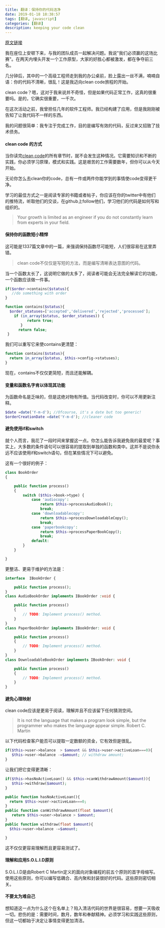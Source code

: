 ```yaml
---
title: 翻译：保持你的代码洁净
date: 2019-01-18 18:38:57
tags: [翻译, javascript]
categories: [翻译]
description: keeping your code clean
---
```


[原文链接](https://codeburst.io/keeping-your-code-clean-d30bcffd1a10)

我在座位上安顿下来，与我的团队成员一起解决问题。我说"我们必须赢的这场比赛"。在两天内埋头开发一个工作原型，大家的好胜心都被激发，都在争夺前三名。

几分钟后，其中的一个高级工程师走到我的办公桌前，脸上露出一丝不满，喃喃自语：你的代码不清晰，很乱！这是我迈向clean code旅程的开始。


clean code？嗯，这对于我来说并不奇怪，但是如果代码正常工作，这真的很重要吗。是的，它确实很重要，一千次。

在这次活动之前，我曾担任几年的软件工程师。我已经构建了应用，但是我刚刚被告知了让我代码不一样的东西。

我的问题很简单：我专注于完成工作，目的是编写有效的代码，反过来又招致了技术债务。

#### clean code 的方式
当你读完[clean code](https://www.amazon.com/Clean-Code-Handbook-Software-Craftsmanship/dp/0132350882)的所有章节时，就不会发生这种情况。它需要知识和不断的实践，你必须学习原理，模式和实践。这是艰苦的工作需要数年，但你可以从今天开始。

无论你怎么去clean你的code，总有一件或两件你能学到的事情使code变得更干净。

学习的最佳方式之一是阅读专家的书籍或者帖子，你应该在你的twitter中有他们的推特流，听取他们的交谈，在github上follow他们，学习他们的代码是如何写和组织的。

>Your growth is limited as an engineer if you do not constantly learn from experts in your field.


#### 保持你的函数短小精悍
这可能是1337篇文章中的一篇，来强调保持函数尽可能短，人们很容易在这里弄错。

> clean code不仅仅是写短的方法，而是编写清晰表达意图的代码。

当一个函数太长了，这说明它做的太多了，阅读者可能会无法完全解读它的功能，一个函数应该做一件事。

```php
if($order->contains($status){
   //do something with order
}

function contains($status){
  $order_statuses=['accepted','delivered','rejected','processed'];
    if (in_array($status, $order_statuses)) {
          return true;
       }
      return false;
 }
```

我们可以重写它来使contains更清楚：
```php
function contains($status){
  return in_array($status, $this->config->statuses);
}
```

现在，contains不仅仅更简短，而且还能解耦。

#### 变量和函数名字肯以体现其功能
为函数命名是乏味的，但是这绝对物有所值。当代码改变时，你可以不用更新注释。
```php
$date =date('Y-m-d'); //Ofcourse, it's a date but too generic!
$orderCreationDate =date('Y-m-d'); //cleaner code
```

#### 避免使用if和switch
就个人而言，我花了一段时间来掌握这一点。你怎么能告诉我避免我的最爱呢？事实上，大多数的条件语句可以很容易的提取到单独的函数和类中。这并不是说你永远不应该使用if和switch语句，但在某些情况下可以避免。

这有一个很好的例子：
```php
class BookOrder
{

    public function process()
    {
        switch ($this->book->type) {
            case 'audiocopy':
                return $this->processAudioBook();
                break;
            case 'downloadablecopy':
                return $this->processDownloadableCopy();
                break;
            case 'paperbookcopy':
                return $this->processPaperBookCopy();
                break;
            default:
        }
    }

}
```

更整洁、更易于维护的方法是：
```php
interface  IBookOrder {

    public function process();
}
class AudioBookOrder implements IBookOrder :void {

    public function process()
    {
        // TODO: Implement process() method.
    }
}
class PaperBookOrder implements IBookOrder: void {

    public function process()
    {
        // TODO: Implement process() method.
    }
}
class DownloadableBookOrder implements IBookOrder: void {

    public function process()
    {
        // TODO: Implement process() method.
    }
}
```

#### 避免心理映射
clean code应该是更易于阅读，理解并且不应该留下任何猜测空间。

>It is not the language that makes a program look simple, but the programmer who makes the language appear simple.
 Robert C. Martin

以下代码检查客户能否可以提取一定数额的资金，它有效但是很乱。
```php
if($this->user->balance  > $amount && $this->user->activeLoan===0){
   $this->user->balance -=$amount; // withdraw amount;
}
```

让我们把它变得更清晰：
```php
if($this->hasNoActiveLoan() && $this->canWithdrawAmount($amount)){
   $this->withdraw($amount);
}

public function hasNoActiveLoan(){
  return $this->user->activeLoan===0;
}
public function canWithdrawAmount(float $amount){
   return $this->user->balance > $amount;
}
public function withdraw(float $amount){
  $this->user->balance -=$amount;

}
```

这不仅仅更容易理解而且更容易测试了。

#### 理解和应用S.O.L.I.D原则
S.O.L.I.D是由Robert C Martin定义的面向对象编程的前五个原则的首字母缩写。使用这些原则，你可以编写低耦合、高内聚和封装很好的代码。这些原则密切相关。

#### 不要太为难自己
想知道这一点为什么这个在名单上？陷入清洁代码的世界是很容易，想要一天吸收一切。悲伤的是：需要时间，数月，数年和奉献精神。必须学习和实践这些原则，但这一切都始于决定让事情变得更加清洁。


